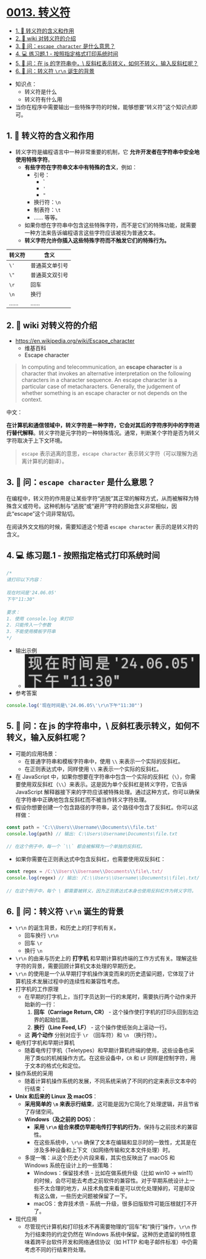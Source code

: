 # [0013. 转义符](https://github.com/Tdahuyou/javascript/tree/main/0013.%20%E8%BD%AC%E4%B9%89%E7%AC%A6)

<!-- region:toc -->
- [1. 📒 转义符的含义和作用](#1--转义符的含义和作用)
- [2. 🔗 wiki 对转义符的介绍](#2--wiki-对转义符的介绍)
- [3. 🤔 问：`escape character` 是什么意思？](#3--问escape-character-是什么意思)
- [4. 💻 练习题.1 - 按照指定格式打印系统时间](#4--练习题1---按照指定格式打印系统时间)
- [5. 🤔 问：在 js 的字符串中，\ 反斜杠表示转义，如何不转义，输入反斜杠呢？](#5--问在-js-的字符串中\-反斜杠表示转义如何不转义输入反斜杠呢)
- [6. 🤔 问：转义符 `\r\n` 诞生的背景](#6--问转义符-\r\n-诞生的背景)
<!-- endregion:toc -->
- 知识点：
  - 转义符是什么
  - 转义符有什么用
- 当你在程序中需要输出一些特殊字符的时候，能够想要“转义符”这个知识点即可。

## 1. 📒 转义符的含义和作用

- 转义字符是编程语言中一种非常重要的机制，它 **允许开发者在字符串中安全地使用特殊字符**。
  - **有些字符在字符串文本中有特殊的含义**，例如：
    - 引号：
      - **`**
      - `'`
      - `"`
    - 换行符：`\n`
    - 制表符：`\t`
    - …… 等等。
  - 如果你想在字符串中包含这些特殊字符，而不是它们的特殊功能，就需要一种方法来告诉编程语言这些字符应该被视为普通文本。
  - **转义字符允许你插入这些特殊字符而不触发它们的特殊行为。**

| 转义符 | 含义           |
| ------ | -------------- |
| `\'`   | 普通英文单引号 |
| `\"`   | 普通英文双引号 |
| `\r`   | 回车           |
| `\n`   | 换行           |
| ……     | ……             |

## 2. 🔗 wiki 对转义符的介绍

- https://en.wikipedia.org/wiki/Escape_character
  - 维基百科
  - Escape character

> In computing and telecommunication, an **escape character** is a character that invokes an alternative interpretation on the following characters in a character sequence. An escape character is a particular case of metacharacters. Generally, the judgement of whether something is an escape character or not depends on the context.

中文：

**在计算机和通信领域中，转义字符是一种字符，它会对其后的字符序列中的字符进行替代解释**。转义字符是元字符的一种特殊情况。通常，判断某个字符是否为转义字符取决于上下文环境。

> `escape` 表示逃离的意思，`escape character` 表示转义字符（可以理解为逃离计算机的翻译）。

## 3. 🤔 问：`escape character` 是什么意思？

在编程中，转义符的作用是让某些字符“逃脱”其正常的解释方式，从而被解释为特殊含义或符号。这种机制与“逃脱”或“避开”字符的原始含义非常相似，因此“escape”这个词非常贴切。

在阅读外文文档的时候，需要知道这个短语 `escape character` 表示的是转义符的含义。

## 4. 💻 练习题.1 - 按照指定格式打印系统时间

```javascript
/*
请打印以下内容：

现在时间是'24.06.05'
下午"11:30"

要求：
1. 使用 console.log 来打印
2. 只能传入一个参数
3. 不能使用模板字符串
*/
```

- 输出示例
  - ![](assets/2024-12-28-12-09-17.png)
- 参考答案

```javascript
console.log('现在时间是\'24.06.05\'\r\n下午"11:30"')
```

## 5. 🤔 问：在 js 的字符串中，\ 反斜杠表示转义，如何不转义，输入反斜杠呢？

- 可能的应用场景：
  - 在普通字符串和模板字符串中，使用 `\\` 来表示一个实际的反斜杠。
  - 在正则表达式中，同样使用 `\\` 来表示一个实际的反斜杠。
- 在 JavaScript 中，如果你想要在字符串中包含一个实际的反斜杠（`\`），你需要使用双反斜杠（`\\`）来表示。这是因为单个反斜杠是转义字符，它告诉 JavaScript 解释器接下来的字符应该被特殊处理。通过这种方式，你可以确保在字符串中正确地包含反斜杠而不被当作转义字符处理。
- 假设你想要创建一个包含路径的字符串，这个路径中包含了反斜杠。你可以这样做：

```javascript
const path = 'C:\\Users\\Username\\Documents\\file.txt'
console.log(path) // 输出: C:\Users\Username\Documents\file.txt

// 在这个例子中，每一个 `\\` 都会被解释为一个单独的反斜杠。
```

- 如果你需要在正则表达式中包含反斜杠，也需要使用双反斜杠：

```javascript
const regex = /C:\\Users\\Username\\Documents\\file\.txt/
console.log(regex) // 输出: /C:\\Users\\Username\\Documents\\file\.txt/

// 在这个例子中，每个 \ 都需要被转义，因为正则表达式本身也使用反斜杠作为转义字符。
```

## 6. 🤔 问：转义符 `\r\n` 诞生的背景

- `\r\n` 的诞生背景，和历史上的打字机有关。
  - 回车换行 `\r\n`
  - 回车 `\r`
  - 换行 `\n`
- `\r\n` 的由来与历史上的 **打字机** 和早期计算机终端的工作方式有关。理解这些字符的背景，需要回顾计算机文本处理的早期历史。
- `\r\n` 的使用是一个从早期打字机操作演变而来的历史遗留问题，它体现了计算机技术发展过程中的连续性和兼容性考虑。
- 打字机的工作原理
  - 在早期的打字机上，当打字员达到一行的末尾时，需要执行两个动作来开始新的一行：
    1. **回车（Carriage Return, CR）** - 这个操作使打字机的打印头回到左边界的起始位置。
    2. **换行（Line Feed, LF）** - 这个操作使纸张向上滚动一行。
  - 这 **两个动作** 分别对应于 `\r` （回车符）和 `\n` （换行符）。
- 电传打字机和早期计算机
  - 随着电传打字机（Teletypes）和早期计算机终端的使用，这些设备也采用了类似的机械操作方式。在这些设备中，`CR` 和 `LF` 同样是控制字符，用于文本的格式化和定位。
- 操作系统的采用
  - 随着计算机操作系统的发展，不同系统采纳了不同的约定来表示文本中的行结束：
- **Unix 和后来的 Linux 及 macOS**：
  - **采用简单的 `\n` 来表示行结束**，这可能是因为它简化了处理逻辑，并且节省了存储空间。
  - **Windows（及之前的 DOS）**：
    - **采用 `\r\n` 组合来模仿早期电传打字机的行为**，保持与之前技术的兼容性。
    - 在这些系统中，`\r\n` 确保了文本在编辑和显示时的一致性，尤其是在涉及多种设备和上下文（如网络传输和文本文件处理）时。
  - 多提一嘴：从这个历史小片段来看，其实也反映出了 macOS 和 Windows 系统在设计上的一些策略：
    - Windows：保留技术债 - 比如在做系统升级（比如 win10 -> win11）的时候，会尽可能去考虑之前软件的兼容性。对于早期系统设计上一些不太合理的地方，从技术角度来看是可以优化处理掉的，可是却没有这么做，一些历史问题被保留了一下。
    - macOS：舍弃技术债 - 系统一升级，很多旧版软件可能压根就打不开了。
- 现代应用
  - 尽管现代计算机和打印技术不再需要物理的“回车”和“换行”操作，`\r\n` 作为行结束符的约定仍然在 Windows 系统中保留。这种历史遗留的特性意味着跨平台软件开发和网络通信协议（如 HTTP 和电子邮件标准）中仍需考虑不同的行结束符处理。
